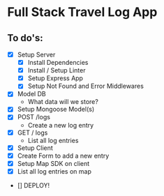 # Full Stack Travel Log App

## To do's:

- [x] Setup Server
  - [x] Install Dependencies
  - [x] Install / Setup Linter
  - [x] Setup Express App
  - [x] Setup Not Found and Error Middlewares
- [x] Model DB
  - What data will we store?
- [x] Setup Mongoose Model(s)
- [x] POST /logs
  - Create a new log entry
- [x] GET / logs
  - List all log entries
- [x] Setup Client
- [x] Create Form to add a new entry
- [x] Setup Map SDK on client
- [x] List all log entries on map
- [] DEPLOY!
